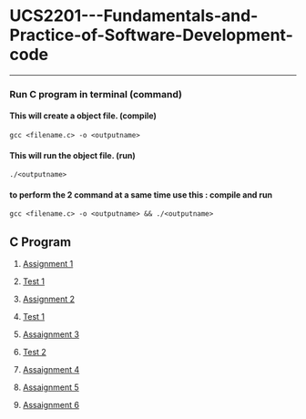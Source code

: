 # UCS2201---Fundamentals-and-Practice-of-Software-Development-code
---
### Run C program in terminal (command)

#### This will create a object file. (compile)

    gcc <filename.c> -o <outputname>
    
 #### This will run the object file.  (run)
 
    ./<outputname>


 #### to perform the 2 command at a same time use this : compile and run
 
    gcc <filename.c> -o <outputname> && ./<outputname>

## C Program
01)  [Assignment 1](https://github.com/KKBUGHUNTER/UCS2201---Fundamentals-and-Practice-of-Software-Development-Codes/tree/main/ASSIGNMENT-1)
02)  [Test 1](https://github.com/KKBUGHUNTER/UCS2201---Fundamentals-and-Practice-of-Software-Development-Codes/tree/main/Test-1)
03)  [Assignment 2](https://github.com/KKBUGHUNTER/UCS2201---Fundamentals-and-Practice-of-Software-Development-Codes/tree/main/ASSIGNMENT-2)
04)  [Test 1](https://github.com/KKBUGHUNTER/UCS2201---Fundamentals-and-Practice-of-Software-Development-Codes/tree/main/Test-1)
05)  [Assaignment 3](https://github.com/KKBUGHUNTER/UCS2201---Fundamentals-and-Practice-of-Software-Development-Codes/tree/main/ASSIGNMENT-3)
06)  [Test 2](https://github.com/KKBUGHUNTER/UCS2201---Fundamentals-and-Practice-of-Software-Development-Codes/tree/main/Test-2)
07)  [Assaignment 4](https://github.com/KKBUGHUNTER/UCS2201---Fundamentals-and-Practice-of-Software-Development-Codes/tree/main/ASSIGNMENT-4)

09)  [Assaignment 5](https://github.com/KKBUGHUNTER/UCS2201---Fundamentals-and-Practice-of-Software-Development-Codes/tree/main/ASSIGNMENT-5)
10)  [Assaignment 6](https://github.com/KKBUGHUNTER/UCS2201---Fundamentals-and-Practice-of-Software-Development-Codes/tree/main/ASSIGNMENT-5)

